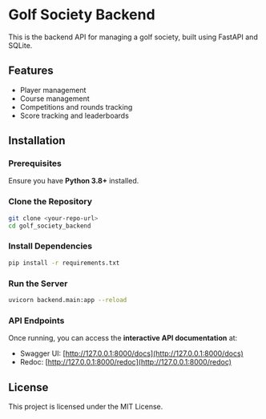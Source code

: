 # Golf Society Backend

This is the backend API for managing a golf society, built using FastAPI and SQLite.

## Features
- Player management
- Course management
- Competitions and rounds tracking
- Score tracking and leaderboards

## Installation

### Prerequisites
Ensure you have **Python 3.8+** installed.

### Clone the Repository
```sh
git clone <your-repo-url>
cd golf_society_backend
```

### Install Dependencies
```sh
pip install -r requirements.txt
```

### Run the Server
```sh
uvicorn backend.main:app --reload
```

### API Endpoints
Once running, you can access the **interactive API documentation** at:
- Swagger UI: [http://127.0.0.1:8000/docs](http://127.0.0.1:8000/docs)
- Redoc: [http://127.0.0.1:8000/redoc](http://127.0.0.1:8000/redoc)

## License
This project is licensed under the MIT License.

